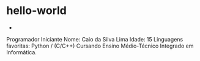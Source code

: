 # hello-world
-
Programador Iniciante
Nome: Caio da Silva Lima
Idade: 15
Linguagens favoritas: Python / (C/C++)
Cursando  Ensino Médio-Técnico Integrado em Informática.

